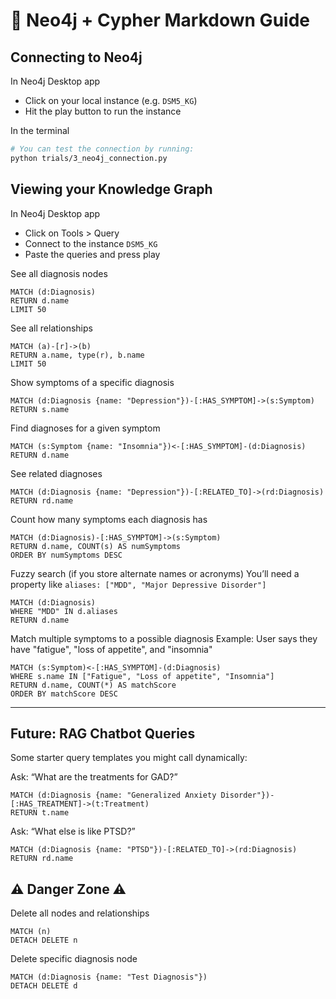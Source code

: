 # 🧠 Neo4j + Cypher Markdown Guide

## Connecting to Neo4j

In Neo4j Desktop app
* Click on your local instance (e.g. `DSM5_KG`)
* Hit the play button to run the instance

In the terminal
```bash
# You can test the connection by running:
python trials/3_neo4j_connection.py
```

## Viewing your Knowledge Graph

In Neo4j Desktop app
* Click on Tools > Query
* Connect to the instance `DSM5_KG`
* Paste the queries and press play

See all diagnosis nodes
```cypher
MATCH (d:Diagnosis)
RETURN d.name
LIMIT 50
```

See all relationships
```cypher
MATCH (a)-[r]->(b)
RETURN a.name, type(r), b.name
LIMIT 50
```

Show symptoms of a specific diagnosis
```cypher
MATCH (d:Diagnosis {name: "Depression"})-[:HAS_SYMPTOM]->(s:Symptom)
RETURN s.name
```

Find diagnoses for a given symptom
```cypher
MATCH (s:Symptom {name: "Insomnia"})<-[:HAS_SYMPTOM]-(d:Diagnosis)
RETURN d.name
```

See related diagnoses
```cypher
MATCH (d:Diagnosis {name: "Depression"})-[:RELATED_TO]->(rd:Diagnosis)
RETURN rd.name
```

Count how many symptoms each diagnosis has
```cypher
MATCH (d:Diagnosis)-[:HAS_SYMPTOM]->(s:Symptom)
RETURN d.name, COUNT(s) AS numSymptoms
ORDER BY numSymptoms DESC
```

Fuzzy search (if you store alternate names or acronyms)
You’ll need a property like `aliases: ["MDD", "Major Depressive Disorder"]`

```cypher
MATCH (d:Diagnosis)
WHERE "MDD" IN d.aliases
RETURN d.name
```


Match multiple symptoms to a possible diagnosis
Example: User says they have "fatigue", "loss of appetite", and "insomnia"

```cypher
MATCH (s:Symptom)<-[:HAS_SYMPTOM]-(d:Diagnosis)
WHERE s.name IN ["Fatigue", "Loss of appetite", "Insomnia"]
RETURN d.name, COUNT(*) AS matchScore
ORDER BY matchScore DESC
```

---

## Future: RAG Chatbot Queries

Some starter query templates you might call dynamically:

Ask: “What are the treatments for GAD?”
```cypher
MATCH (d:Diagnosis {name: "Generalized Anxiety Disorder"})-[:HAS_TREATMENT]->(t:Treatment)
RETURN t.name
```

Ask: “What else is like PTSD?”
```cypher
MATCH (d:Diagnosis {name: "PTSD"})-[:RELATED_TO]->(rd:Diagnosis)
RETURN rd.name
```

## ⚠️ Danger Zone ⚠️

Delete all nodes and relationships
```cypher
MATCH (n)
DETACH DELETE n
```

Delete specific diagnosis node
```cypher
MATCH (d:Diagnosis {name: "Test Diagnosis"})
DETACH DELETE d
```
